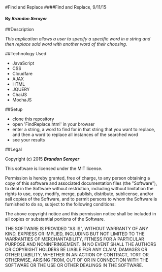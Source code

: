 #Find and Replace
####Find and Replace, 9/11/15

#### By _**Brandon Seroyer**_

##Description

_This application allows a user to specify a specific word in a string and then replace said word with another word of their choosing._

##Technology Used

- JavaScript
- CSS
- Cloudfare
- AJAX
- HTML
- JQUERY
- ChaiJS 
- MochaJS 

##Setup

- clone this repository 
- open 'FindReplace.html' in your browser
- enter a string, a word to find for in that string that you want to replace, and then a word to replace all instances of the searched word
- see your results

##Legal

Copyright (c) 2015 _**Brandon Seroyer**_

This software is licensed under the MIT license.

Permission is hereby granted, free of charge, to any person obtaining a copy of this software and associated documentation files (the "Software"), to deal in the Software without restriction, including without limitation the rights to use, copy, modify, merge, publish, distribute, sublicense, and/or sell copies of the Software, and to permit persons to whom the Software is furnished to do so, subject to the following conditions:

The above copyright notice and this permission notice shall be included in all copies or substantial portions of the Software.

THE SOFTWARE IS PROVIDED "AS IS", WITHOUT WARRANTY OF ANY KIND, EXPRESS OR IMPLIED, INCLUDING BUT NOT LIMITED TO THE WARRANTIES OF MERCHANTABILITY, FITNESS FOR A PARTICULAR PURPOSE AND NONINFRINGEMENT. IN NO EVENT SHALL THE AUTHORS OR COPYRIGHT HOLDERS BE LIABLE FOR ANY CLAIM, DAMAGES OR OTHER LIABILITY, WHETHER IN AN ACTION OF CONTRACT, TORT OR OTHERWISE, ARISING FROM, OUT OF OR IN CONNECTION WITH THE SOFTWARE OR THE USE OR OTHER DEALINGS IN THE SOFTWARE.
